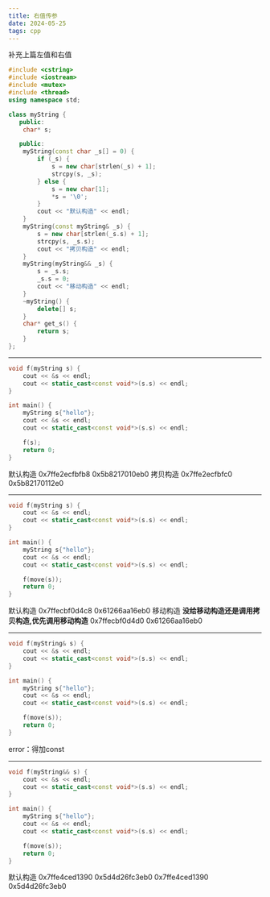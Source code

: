 ```yaml
---
title: 右值传参
date: 2024-05-25
tags: cpp
---
```

补充上篇左值和右值
<!--more-->

```cpp
#include <cstring>
#include <iostream>
#include <mutex>
#include <thread>
using namespace std;

class myString {
   public:
    char* s;

   public:
    myString(const char _s[] = 0) {
        if (_s) {
            s = new char[strlen(_s) + 1];
            strcpy(s, _s);
        } else {
            s = new char[1];
            *s = '\0';
        }
        cout << "默认构造" << endl;
    }
    myString(const myString& _s) {
        s = new char[strlen(_s.s) + 1];
        strcpy(s, _s.s);
        cout << "拷贝构造" << endl;
    }
    myString(myString&& _s) {
        s = _s.s;
        _s.s = 0;
        cout << "移动构造" << endl;
    }
    ~myString() {
        delete[] s;
    }
    char* get_s() {
        return s;
    }
};
```
--- 
```cpp
void f(myString s) {
    cout << &s << endl;
    cout << static_cast<const void*>(s.s) << endl;
}

int main() {
    myString s{"hello"};
    cout << &s << endl;
    cout << static_cast<const void*>(s.s) << endl;

    f(s);
    return 0;
}
```
默认构造
0x7ffe2ecfbfb8
0x5b8217010eb0
拷贝构造
0x7ffe2ecfbfc0
0x5b82170112e0

---
```cpp
void f(myString s) {
    cout << &s << endl;
    cout << static_cast<const void*>(s.s) << endl;
}

int main() {
    myString s{"hello"};
    cout << &s << endl;
    cout << static_cast<const void*>(s.s) << endl;

    f(move(s));
    return 0;
}
```
默认构造
0x7ffecbf0d4c8
0x61266aa16eb0
移动构造 **没给移动构造还是调用拷贝构造,优先调用移动构造**
0x7ffecbf0d4d0
0x61266aa16eb0

---
```cpp
void f(myString& s) {
    cout << &s << endl;
    cout << static_cast<const void*>(s.s) << endl;
}

int main() {
    myString s{"hello"};
    cout << &s << endl;
    cout << static_cast<const void*>(s.s) << endl;

    f(move(s));
    return 0;
}
```
error：得加const

---
```cpp
void f(myString&& s) {
    cout << &s << endl;
    cout << static_cast<const void*>(s.s) << endl;
}

int main() {
    myString s{"hello"};
    cout << &s << endl;
    cout << static_cast<const void*>(s.s) << endl;

    f(move(s));
    return 0;
}
```

默认构造
0x7ffe4ced1390
0x5d4d26fc3eb0
0x7ffe4ced1390
0x5d4d26fc3eb0